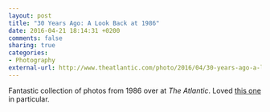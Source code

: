 ```yaml
---
layout: post
title: "30 Years Ago: A Look Back at 1986"
date: 2016-04-21 18:14:31 +0200
comments: false
sharing: true
categories: 
- Photography
external-url: http://www.theatlantic.com/photo/2016/04/30-years-ago-a-look-back-at-1986/478947/
---
```


Fantastic collection of photos from 1986 over at _The Atlantic_. Loved [this one](http://www.theatlantic.com/photo/2016/04/30-years-ago-a-look-back-at-1986/478947/#img02) in particular.